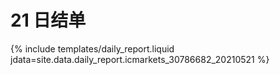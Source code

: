 # 21 日结单

{% include  templates/daily_report.liquid jdata=site.data.daily_report.icmarkets_30786682_20210521 %}